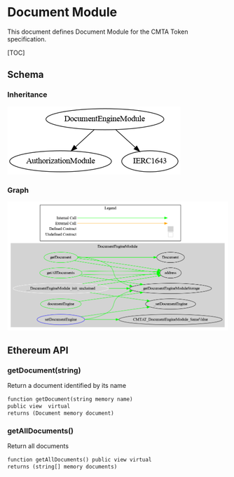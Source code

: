 # Document Module

This document defines  Document Module for the CMTA Token specification.

[TOC]

## Schema

### Inheritance

![surya_inheritance_DebtBaseModule.sol](../../../schema/surya_inheritance/surya_inheritance_DocumentEngineModule.sol.png)





### Graph

![surya_graph_DebtBaseModule.sol](../../../schema/surya_graph/surya_graph_DocumentEngineModule.sol.png)

## Ethereum API

### getDocument(string)

Return a document identified by its name

```solidity
function getDocument(string memory name) 
public view  virtual 
returns (Document memory document)
```



### getAllDocuments()

Return all documents

```solidity
function getAllDocuments() public view virtual 
returns (string[] memory documents)
```

